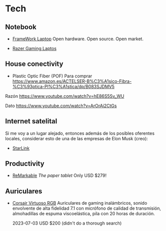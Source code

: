 # Tech

## Notebook

- [FrameWork Laptop](https://frame.work/)
  Open hardware. Open source. Open market.

- [Razer Gaming Laptos](https://www.razer.com/)


## House conectivity

- Plastic Optic Fiber (POF)
Para comprar
https://www.amazon.es/ACTELSER-B%C3%A1sico-Fibra-%C3%93ptica-Pl%C3%A1stica/dp/B083SJDMV5

Razón
https://www.youtube.com/watch?v=hE86S5Sv_WU

Dato
https://www.youtube.com/watch?v=ArOrAi2CtGs


## Internet satelital

Si me voy a un lugar alejado, entonces además de los posibles oferentes locales,
considerar esto de una de las empresas de Elon Musk (creo):
- [StarLink](https://www.starlink.com/)


## Productivity

- [ReMarkable](https://remarkable.com/)
  _The paper tablet_
  Only USD $279!

## Auriculares

- [Corsair Virtuoso RGB](https://www.amazon.com/-/es/Corsair-Virtuoso-RGB-inal%C3%A1mbricos-viscoel%C3%A1stica/dp/B07VTGSC3B)
  Auriculares de gaming inalámbricos, sonido envolvente de alta fidelidad 7.1
  con micrófono de calidad de transmisión, almohadillas de espuma
  viscoelástica, pila con 20 horas de duración.

  2023-07-03 USD $200 (didn't do a thorough search)
